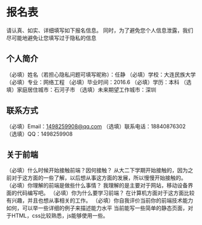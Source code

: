 # 报名表

请认真、如实、详细填写如下报名信息。
同时，为了避免您个人信息泄露，我们尽可能地避免让您填写过于隐私的信息

## 个人简介

（必填）姓名（若担心隐私问题可填写昵称）：任静
（必填）学校：大连民族大学
（必填）专业：网络工程
（必填）毕业时间：2016.6
（必填）学历：本科
（选填）家庭居住城市：石河子市
（选填）未来期望工作城市：深圳

## 联系方式

（必填）Email：1498259908@qq.com
（选填）联系电话：18840876302
（选填）QQ：1498259908

## 关于前端

（必填）什么时候开始接触前端？因何接触？
     从大二下学期开始接触的，因为之前对于这方面的一些了解，以后想从事这方面的发展，所以慢慢开始接触的。
（必填）你理解的前端是做些什么事情？
       我理解的是主要对于网站，移动设备界面的代码编写吧。
（必填）你为什么要学习前端？
       在计算机方面对于这方面比较有兴趣，并且也想从事相关的工作。
（必填）你自我评价当前你的前端技术能力如何，可以举一些详细的例子来描述能力水平
       当前能写一些简单的静态页面，对于HTML，css比较熟悉，js能够使用一些。
